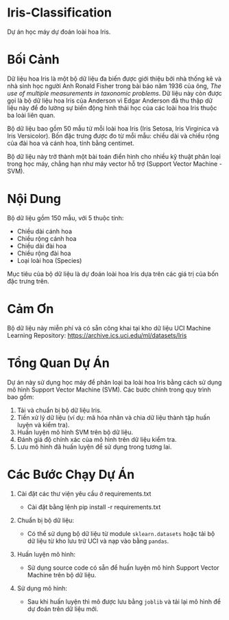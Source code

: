 Iris-Classification
===================
Dự án học máy dự đoán loài hoa Iris.

Bối Cảnh
========
Dữ liệu hoa Iris là một bộ dữ liệu đa biến được giới thiệu bởi nhà thống kê và nhà sinh học người Anh Ronald Fisher trong bài báo năm 1936 của ông, *The use of multiple measurements in taxonomic problems*. Dữ liệu này còn được gọi là bộ dữ liệu hoa Iris của Anderson vì Edgar Anderson đã thu thập dữ liệu này để đo lường sự biến động hình thái học của các loài hoa Iris thuộc ba loài liên quan.

Bộ dữ liệu bao gồm 50 mẫu từ mỗi loài hoa Iris (Iris Setosa, Iris Virginica và Iris Versicolor). Bốn đặc trưng được đo từ mỗi mẫu: chiều dài và chiều rộng của đài hoa và cánh hoa, tính bằng centimet.

Bộ dữ liệu này trở thành một bài toán điển hình cho nhiều kỹ thuật phân loại trong học máy, chẳng hạn như máy vector hỗ trợ (Support Vector Machine - SVM).

Nội Dung
========
Bộ dữ liệu gồm 150 mẫu, với 5 thuộc tính:
- Chiều dài cánh hoa
- Chiều rộng cánh hoa
- Chiều dài đài hoa
- Chiều rộng đài hoa
- Loại loài hoa (Species)

Mục tiêu của bộ dữ liệu là dự đoán loài hoa Iris dựa trên các giá trị của bốn đặc trưng trên.

Cảm Ơn
=======
Bộ dữ liệu này miễn phí và có sẵn công khai tại kho dữ liệu UCI Machine Learning Repository:
https://archive.ics.uci.edu/ml/datasets/Iris

Tổng Quan Dự Án
===============
Dự án này sử dụng học máy để phân loại ba loài hoa Iris bằng cách sử dụng mô hình Support Vector Machine (SVM). Các bước chính trong quy trình bao gồm:
1. Tải và chuẩn bị bộ dữ liệu Iris.
2. Tiền xử lý dữ liệu (ví dụ: mã hóa nhãn và chia dữ liệu thành tập huấn luyện và kiểm tra).
3. Huấn luyện mô hình SVM trên bộ dữ liệu.
4. Đánh giá độ chính xác của mô hình trên dữ liệu kiểm tra.
5. Lưu mô hình đã huấn luyện để sử dụng trong tương lai.

Các Bước Chạy Dự Án
==================
1. Cài đặt các thư viện yêu cầu ở requirements.txt
   - Cài đặt bằng lệnh pip install -r requirements.txt

2. Chuẩn bị bộ dữ liệu:
   - Có thể sử dụng bộ dữ liệu từ module `sklearn.datasets` hoặc tải bộ dữ liệu từ kho lưu trữ UCI và nạp vào bằng `pandas`.

3. Huấn luyện mô hình:
   - Sử dụng source code có sẵn để huấn luyện mô hình Support Vector Machine trên bộ dữ liệu.

4. Sử dụng mô hình:
   - Sau khi huấn luyện thì mô được lưu bằng `joblib` và tải lại mô hình để dự đoán trên dữ liệu mới.

